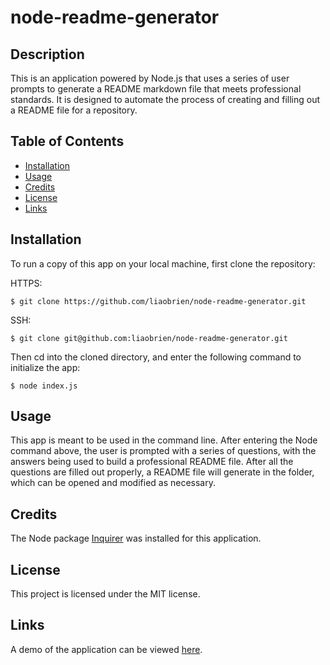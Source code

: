 # node-readme-generator

## Description

This is an application powered by Node.js that uses a series of user prompts to generate a README markdown file that meets professional standards. It is designed to automate the process of creating and filling out a README file for a repository.

## Table of Contents

- [Installation](#installation)
- [Usage](#usage)
- [Credits](#credits)
- [License](#license)
- [Links](#links)

## Installation

To run a copy of this app on your local machine, first clone the repository:

HTTPS:

```
$ git clone https://github.com/liaobrien/node-readme-generator.git
```

SSH:

```
$ git clone git@github.com:liaobrien/node-readme-generator.git
```

Then cd into the cloned directory, and enter the following command to initialize the app:

```
$ node index.js
```

## Usage

This app is meant to be used in the command line. After entering the Node command above, the user is prompted with a series of questions, with the answers being used to build a professional README file. After all the questions are filled out properly, a README file will generate in the folder, which can be opened and modified as necessary.

## Credits

The Node package [Inquirer](https://www.npmjs.com/package/inquirer) was installed for this application.

## License

This project is licensed under the MIT license.

## Links

A demo of the application can be viewed [here](https://drive.google.com/file/d/1-A36_V8jJf7i_mHLKrE-oV88TFb0BwiL/view?usp=sharing).
